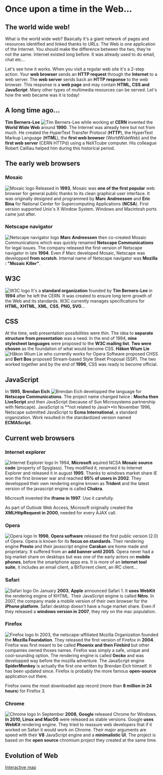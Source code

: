 <!-- title : Once upon a time in the Web... -->
<!-- author : Hubert SABLONNIÈRE -->
<!-- description : Quick history of the World Wide Web. From the beginning until now... -->
<!-- keywords : history, world-wide-web, browsers -->

<link href="../css/bootstrap.min.css" rel="stylesheet" data-dztheme="article">
<link href="../css/bootstrap-responsive.min.css" rel="stylesheet" data-dztheme="article">
<link href="../css/hljs-github.css" rel="stylesheet">
<link href="../css/theme-2012.css" rel="stylesheet">
<link href="../css/theme-2012-common.css" rel="stylesheet" data-dztheme="article">
<link href="../css/theme-2012-article.css" rel="stylesheet" data-dztheme="article">
<link href="../css/theme-2012-presentation.css" rel="alternate stylesheet" data-dztheme="presentation">
<link href="../css/once-upon-a-time-in-the-web.css" rel="alternate stylesheet" data-dztheme="presentation">

<!-- slide : cover -->

# Once upon a time in the Web...

<!-- toc -->

<!-- slide -->

## The world wide web!

What is the world wide web? Basically it's a giant network of pages and resources identified and linked thanks to URLs. The Web is one application of the Internet. You should make the difference between the two, they're not the same. Internet existed long before. It was already used to do email, chat etc...

<!-- .list.incremental -->
Let's see how it works. When you visit a regular web site it's a 2-step action. Your **web browser** sends an **HTTP request** through the **Internet** to a web server. The **web server** sends back an **HTTP response** to the web browser. This response is a **web page** and may contain **HTML, CSS and JavaScript**. Many other types of multimedia resources can be served. Let's how the web became was it is today!

<!-- slide : illustration -->

## A long time ago...

<!-- .list.incremental -->
**Tim Berners-Lee** ![Tim Berners-Lee](../img/tbl.jpg) while working at **CERN** invented the **World Wide Web** around **1990**. The Internet was already here but not from much. He created the HyperText Transfer Protocol (**HTTP**), the HyperText Markup Language (**HTML**), the **first web browser** (WorldWideWeb) and the **first web server** (CERN HTTPd) using a NeXTcube computer. His colleague Robert Cailliau helped him during this historical period.

<!-- slide : cover -->

## The early web browsers

<!-- slide : illustration -->

### Mosaic

<!-- .list.incremental -->
![Mosaic logo](../img/mosaic.png)
Released in **1993**, Mosaic was **one of the first popular** web browser for general public thanks to its clean graphical user interface. It was originally designed and programmed by **Marc Andreessen** and **Eric Bina** for National Center for Supercomputing Applications (**NCSA**). First version supported Unix's X Window System. Windows and Macintosh ports came just after.

<!-- slide : illustration -->

### Netscape navigator

<!-- .list.incremental -->
![Netscape navigator logo](../img/netscape.png)
**Marc Andreessen** then co-created Mosaic Communications which was quickly renamed **Netscape Communications** for legal issues. The company released the first version of Netscape navigator in late **1994**. Even if Marc developed Mosaic, Netscape was developped **from scratch**. Internal name of Netscape navigator was **Mozilla : "Mozaic Killer"**.

<!-- slide : illustration -->

## W3C

<!-- .list.incremental -->
![W3C logo](../img/w3c.png)
It's a **standard organization** founded by **Tim Berners-Lee** in **1994** after he left the CERN. It was created to ensure long term growth of the Web and its standards. W3C currently manages specifications for **HTML, XHTML**, **XML**, **CSS**, **PNG, SVG**...

<!-- slide : illustration -->

## CSS

<!-- .list.incremental -->
At the time, web presentation possibilities were thin. The idea to **separate structure from presentation** was a need. In the end of 1994, **nine stylesheet languages** were proposed to the **W3C mailing list**. **Two were chosen** as the foundation of what would become CSS. **Håkon Wium Lie** ![Håkon Wium Lie](../img/wium-lie.jpg) who currently works for Opera Software proposed CHSS and **Bert Bos** proposed Stream-based Style Sheet Proposal (SSP). The two worked together and by the end of **1996**, CSS was ready to become official.

<!-- slide : illustration -->

## JavaScript

<!-- .list.incremental -->
In **1995**, **Brendan Eich** ![Brendan Eich](../img/eich.jpg) developped the language for **Netscape Communications**. The project name changed twice : **Mocha then LiveScript** and then JavaScript (because of Sun Microsystems partnership with Netscape). JavaScript is **not related to Java!**In November 1996, Netscape submitted JavaScript to **Ecma International**, a standard organization. Work resulted in the standardized version named **ECMAScript**.

<!-- slide : cover -->

## Current web browsers

<!-- slide : illustration -->

### Internet explorer

<!-- .list.incremental -->
![Internet Explorer logo](../img/ie.png)
In 1994, **Microsoft** aquired NCSA **Mosaic source code** (property of Spyglass). They modified it, renamed it to Internet Explorer and released it in august **1995**. Thanks to windows market share IE won the first browser war and reached **95% of users in 2002**. They developped their own rendering engine known as **Trident** and the latest version of the javascript engine is called **Chakra**.

<!-- .list.incremental -->
Microsoft invented the **iframe in 1997**. Use it carefully.

<!-- .list.incremental -->
As part of Outlook Web Access, Microsoft originally created the **XMLHttpRequest in 2000**, needed for every AJAX call.

<!-- slide : illustration -->

### Opera

<!-- .list.incremental -->
![Opera logo](../img/opera.png)
In **1996**, **Opera software** released the first public version (2.0) of Opera. Opera is known for its **focus on standards**. Their rendering engine **Presto** and their javascript engine **Carakan** are home made and proprietary. It suffered from an **add banner until 2005**. Opera never had a big market share on desktops but was one of the early actors on **mobile phones**, before the smartphone apps era. It is more of an **internet tool suite**, it includes an email client, a BitTorrent client, an IRC client...

<!-- slide : illustration -->

### Safari

<!-- .list.incremental -->
![Safari logo](../img/safari.png)
On January **2003**, **Apple** announced Safari 1. It **uses WebKit** the rendering engine of KHTML. Their JavaScript engine is called **Nitro**. In 2007, the company made a mobile version of their own browser for the **iPhone platform**. Safari desktop doesn't have a huge market share. Even if they released a **windows version in 2007**, they rely on the mac population.

<!-- slide : illustration -->

### Firefox

<!-- .list.incremental -->
![Firefox logo](../img/firefox.png)
In 2003, the netscape-affiliated Mozilla Organization founded the **Mozilla Foundation**. They released the first version of Firefox in **2004**. Firefox was first meant to be called **Phoenix and then Firebird** but other companies owned thoses names. Firefox was simply a safe, unique and cool-sounding option. The rendering engine is called **Gecko** and was developped way before the mozilla adventure. The JavaScript engine **SpiderMonkey** is actually the first one written by Brendan Eich himself. It has been updated since. Firefox is probably the more famous **open-source** application out there.

<!-- .list.incremental -->
Firefox owns the most downloaded app record (more than **8 million in 24 hours**) for Firefox 3.

<!-- slide : illustration -->

### Chrome

<!-- .list.incremental -->
![Chrome logo](../img/chrome.png)
In September **2008**, **Google** released Chrome for Windows. **In 2010, Linux and MacOS** were released as stable versions. Google **uses WebKit** rendering engine. They tried to reassure web developers that if it worked on Safari it would work on Chrome. Their major arguments are speed with their **V8** JavaScript engine and a **minimalistic UI**. The project is based on the **open source** chromium project they created at the same time.

<!-- slide : title link -->

## Evolution of Web

[Interactive map](http://evolutionofweb.appspot.com/?hl=en)

<div id="progress-bar"></div>

<script src="../js/dzslides.core.js"></script>
<script src="../js/jquery-1.8.1.min.js"></script>
<script src="../js/bootstrap.min.js"></script>
